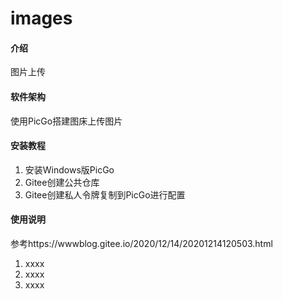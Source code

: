 # images

#### 介绍
图片上传

#### 软件架构
使用PicGo搭建图床上传图片


#### 安装教程

1.  安装Windows版PicGo
2.  Gitee创建公共仓库
3.  Gitee创建私人令牌复制到PicGo进行配置

#### 使用说明
参考https://wwwblog.gitee.io/2020/12/14/20201214120503.html
1.  xxxx
2.  xxxx
3.  xxxx

